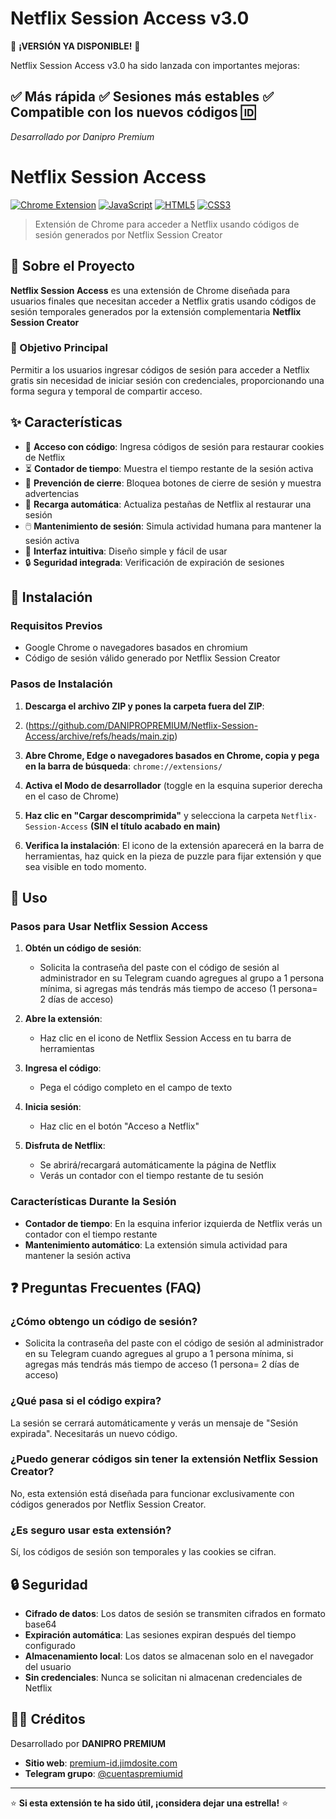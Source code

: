 # Netflix Session Access v3.0 

🚀 **¡VERSIÓN YA DISPONIBLE!** 🚀

Netflix Session Access v3.0 ha sido lanzada con importantes mejoras:

✅ Más rápida
✅ Sesiones más estables
✅ Compatible con los nuevos códigos 🆔
---
*Desarrollado por Danipro Premium*

# Netflix Session Access

[![Chrome Extension](https://img.shields.io/badge/Chrome-Extension-yellow?logo=googlechrome&style=for-the-badge)](https://chrome.google.com/webstore)
[![JavaScript](https://img.shields.io/badge/JavaScript-F7DF1E?logo=javascript&logoColor=black&style=for-the-badge)](https://developer.mozilla.org/es/docs/Web/JavaScript)
[![HTML5](https://img.shields.io/badge/HTML5-E34F26?logo=html5&logoColor=white&style=for-the-badge)](https://developer.mozilla.org/es/docs/Web/HTML)
[![CSS3](https://img.shields.io/badge/CSS3-1572B6?logo=css3&logoColor=white&style=for-the-badge)](https://developer.mozilla.org/es/docs/Web/CSS)

> Extensión de Chrome para acceder a Netflix usando códigos de sesión generados por Netflix Session Creator

## 📖 Sobre el Proyecto

**Netflix Session Access** es una extensión de Chrome diseñada para usuarios finales que necesitan acceder a Netflix gratis usando códigos de sesión temporales generados por la extensión complementaria **Netflix Session Creator**


### 🎯 Objetivo Principal

Permitir a los usuarios ingresar códigos de sesión para acceder a Netflix gratis sin necesidad de iniciar sesión con credenciales, proporcionando una forma segura y temporal de compartir acceso.


## ✨ Características

- 🔑 **Acceso con código**: Ingresa códigos de sesión para restaurar cookies de Netflix
- ⏳ **Contador de tiempo**: Muestra el tiempo restante de la sesión activa
- 🚫 **Prevención de cierre**: Bloquea botones de cierre de sesión y muestra advertencias
- 🔄 **Recarga automática**: Actualiza pestañas de Netflix al restaurar una sesión
- 🖱️ **Mantenimiento de sesión**: Simula actividad humana para mantener la sesión activa
- 📱 **Interfaz intuitiva**: Diseño simple y fácil de usar
- 🔒 **Seguridad integrada**: Verificación de expiración de sesiones


## 🚀 Instalación

### Requisitos Previos

- Google Chrome o navegadores basados en chromium
- Código de sesión válido generado por Netflix Session Creator

### Pasos de Instalación

1. **Descarga el archivo ZIP y pones la carpeta fuera del ZIP**:
2. (https://github.com/DANIPROPREMIUM/Netflix-Session-Access/archive/refs/heads/main.zip)

3. **Abre Chrome, Edge o navegadores basados en Chrome, copia y pega en la barra de búsqueda**: `chrome://extensions/`

4. **Activa el Modo de desarrollador** (toggle en la esquina superior derecha en el caso de Chrome)

5. **Haz clic en "Cargar descomprimida"** y selecciona la carpeta `Netflix-Session-Access`  **(SIN el título acabado en main)**

6. **Verifica la instalación**: El icono de la extensión aparecerá en la barra de herramientas, haz quick en la pieza de puzzle para fijar extensión y que sea visible en todo momento.


## 📖 Uso

### Pasos para Usar Netflix Session Access

1. **Obtén un código de sesión**:
   - Solicita la contraseña del paste con el código de sesión al administrador en su Telegram cuando agregues al grupo a 1 persona mínima, si agregas más tendrás más tiempo de acceso (1 persona= 2 días de acceso)

2. **Abre la extensión**:
   - Haz clic en el icono de Netflix Session Access en tu barra de herramientas

3. **Ingresa el código**:
   - Pega el código completo en el campo de texto

4. **Inicia sesión**:
   - Haz clic en el botón "Acceso a Netflix"

5. **Disfruta de Netflix**:
   - Se abrirá/recargará automáticamente la página de Netflix
   - Verás un contador con el tiempo restante de tu sesión


### Características Durante la Sesión

- **Contador de tiempo**: En la esquina inferior izquierda de Netflix verás un contador con el tiempo restante
- **Mantenimiento automático**: La extensión simula actividad para mantener la sesión activa


## ❓ Preguntas Frecuentes (FAQ)

### ¿Cómo obtengo un código de sesión?
- Solicita la contraseña del paste con el código de sesión al administrador en su Telegram cuando agregues al grupo a 1 persona mínima, si agregas más tendrás más tiempo de acceso (1 persona= 2 días de acceso)

### ¿Qué pasa si el código expira?
La sesión se cerrará automáticamente y verás un mensaje de "Sesión expirada". Necesitarás un nuevo código.

### ¿Puedo generar códigos sin tener la extensión Netflix Session Creator?
No, esta extensión está diseñada para funcionar exclusivamente con códigos generados por Netflix Session Creator.

### ¿Es seguro usar esta extensión?
Sí, los códigos de sesión son temporales y las cookies se cifran.


## 🔒 Seguridad

- **Cifrado de datos**: Los datos de sesión se transmiten cifrados en formato base64
- **Expiración automática**: Las sesiones expiran después del tiempo configurado
- **Almacenamiento local**: Los datos se almacenan solo en el navegador del usuario
- **Sin credenciales**: Nunca se solicitan ni almacenan credenciales de Netflix


## 👨‍💻 Créditos

Desarrollado por **DANIPRO PREMIUM**

- **Sitio web**: [premium-id.jimdosite.com](https://premium-id.jimdosite.com)
- **Telegram grupo**: [@cuentaspremiumid](https://telegram.me/cuentaspremiumid)

---

⭐ **Si esta extensión te ha sido útil, ¡considera dejar una estrella!** ⭐
